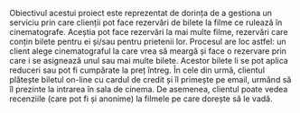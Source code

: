 Obiectivul acestui proiect este reprezentat de dorința de a gestiona un serviciu prin care clienții pot face rezervări de bilete la filme ce rulează în cinematografe.
Aceștia pot face rezervări la mai multe filme, rezervări care conțin bilete pentru ei și/sau pentru prietenii lor.
Procesul are loc astfel: un client alege cinematograful la care vrea să meargă și face o rezervare prin care i se asignează unul sau mai multe bilete. Acestor bilete li se pot aplica reduceri sau pot fi cumpărate la preț întreg. 
În cele din urmă, clientul plătește biletul on-line cu cardul de credit și îl primește pe email, urmând să îl prezinte la intrarea în sala de cinema. 
De asemenea, clientul poate vedea recenziile (care pot fi și anonime) la filmele pe care dorește să le vadă.
